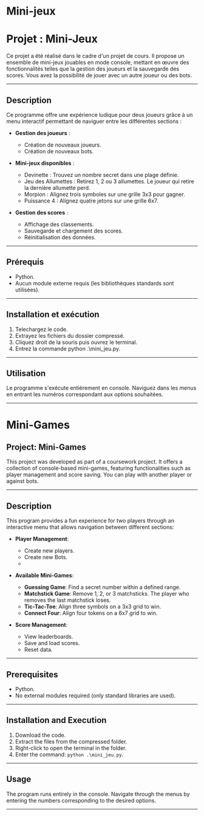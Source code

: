 # Mini-jeux
# Projet : Mini-Jeux

Ce projet a été réalisé dans le cadre d'un projet de cours. Il propose un ensemble de mini-jeux jouables en mode console, mettant en œuvre des fonctionnalités telles que la gestion des joueurs et la sauvegarde des scores. Vous avez la possibilité de jouer avec un autre joueur ou des bots.

---

## **Description**
Ce programme offre une expérience ludique pour deux joueurs grâce à un menu interactif permettant de naviguer entre les différentes sections :

- **Gestion des joueurs** :
  - Création de nouveaux joueurs.
  - Création de nouveaux bots.
    
- **Mini-jeux disponibles** :
  - Devinette : Trouvez un nombre secret dans une plage définie.
  - Jeu des Allumettes : Retirez 1, 2 ou 3 allumettes. Le joueur qui retire la dernière allumette perd.
  - Morpion : Alignez trois symboles sur une grille 3x3 pour gagner.
  - Puissance 4 : Alignez quatre jetons sur une grille 6x7.
    
- **Gestion des scores** :
  - Affichage des classements.
  - Sauvegarde et chargement des scores.
  - Réinitialisation des données.

---

## **Prérequis**
- Python.
- Aucun module externe requis (les bibliothèques standards sont utilisées).

---

## **Installation et exécution**
1. Telechargez le code.
2. Extrayez les fichiers du dossier compressé.
3. Cliquez droit de la souris puis ouvrez le terminal.
4. Entrez la commande python .\mini_jeu.py.

---

## **Utilisation**
Le programme s'exécute entièrement en console. Naviguez dans les menus en entrant les numéros correspondant aux options souhaitées.

---

# Mini-Games  
## Project: Mini-Games  

This project was developed as part of a coursework project. It offers a collection of console-based mini-games, featuring functionalities such as player management and score saving. You can play with another player or against bots.  

---  

## **Description**  
This program provides a fun experience for two players through an interactive menu that allows navigation between different sections:  

- **Player Management**:  
  - Create new players.  
  - Create new Bots.
  - 
- **Available Mini-Games**:  
  - **Guessing Game**: Find a secret number within a defined range.  
  - **Matchstick Game**: Remove 1, 2, or 3 matchsticks. The player who removes the last matchstick loses.  
  - **Tic-Tac-Toe**: Align three symbols on a 3x3 grid to win.  
  - **Connect Four**: Align four tokens on a 6x7 grid to win.  

- **Score Management**:  
  - View leaderboards.  
  - Save and load scores.  
  - Reset data.  

---  

## **Prerequisites**  
- Python.  
- No external modules required (only standard libraries are used).  

---  

## **Installation and Execution**  
1. Download the code.  
2. Extract the files from the compressed folder.  
3. Right-click to open the terminal in the folder.  
4. Enter the command: `python .\mini_jeu.py`.  

---  

## **Usage**  
The program runs entirely in the console. Navigate through the menus by entering the numbers corresponding to the desired options.  

---  
